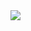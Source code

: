 
<picture>
<source
  srcset="https://github-readme-stats.vercel.app/api?username=zoi1op&show_icons=true&theme=dark"
  media="(prefers-color-scheme: dark)"
/>
<source
  srcset="https://github-readme-stats.vercel.app/api?username=zoi1op&show_icons=true"
  media="(prefers-color-scheme: light), (prefers-color-scheme: no-preference)"
/>
<img src="https://github-readme-stats.vercel.app/api?username=zoi1op&show_icons=true" />
</picture>
